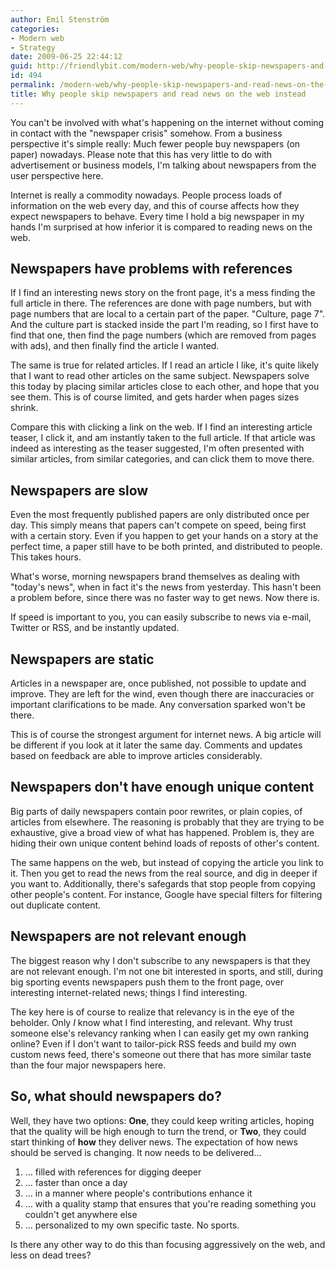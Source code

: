 ```yaml
---
author: Emil Stenström
categories:
- Modern web
- Strategy
date: 2009-06-25 22:44:12
guid: http://friendlybit.com/modern-web/why-people-skip-newspapers-and-read-news-on-the-web-instead/
id: 494
permalink: /modern-web/why-people-skip-newspapers-and-read-news-on-the-web-instead/
title: Why people skip newspapers and read news on the web instead
---
```


You can't be involved with what's happening on the internet without coming in contact with the "newspaper crisis" somehow. From a business perspective it's simple really: Much fewer people buy newspapers (on paper) nowadays. Please note that this has very little to do with advertisement or business models, I'm talking about newspapers from the user perspective here.

Internet is really a commodity nowadays. People process loads of  information on the web every day, and this of course affects how they expect newspapers to behave. Every time I hold a big newspaper in my hands I'm surprised at how inferior it is compared to reading news on the web.

## Newspapers have problems with references

If I find an interesting news story on the front page, it's a mess finding the full article in there. The references are done with page numbers, but with page numbers that are local to a certain part of the paper. "Culture, page 7". And the culture part is stacked inside the part I'm reading, so I first have to find that one, then find the page numbers (which are removed from pages with ads), and then finally find the article I wanted.

The same is true for related articles. If I read an article I like, it's quite likely that I want to read other articles on the same subject. Newspapers solve this today by placing similar articles close to each other, and hope that you see them. This is of course limited, and gets harder when pages sizes shrink.

Compare this with clicking a link on the web. If I find an interesting article teaser, I click it, and am instantly taken to the full article. If that article was indeed as interesting as the teaser suggested, I'm often presented with similar articles, from similar categories, and can click them to move there.

## Newspapers are slow

Even the most frequently published papers are only distributed once per day. This simply means that papers can't compete on speed, being first with a certain story. Even if you happen to get your hands on a story at the perfect time, a paper still have to be both printed, and distributed to people. This takes hours.

What's worse, morning newspapers brand themselves as dealing with  "today's news", when in fact it's the news from yesterday. This hasn't been a problem before, since there was no faster way to get news. Now there is.

If speed is important to you, you can easily subscribe to news via e-mail, Twitter or RSS, and be instantly updated.

## Newspapers are static

Articles in a newspaper are, once published, not possible to update and improve. They are left for the wind, even though there are inaccuracies or important clarifications to be made. Any conversation sparked won't be there.

This is of course the strongest argument for internet news. A big article will be different if you look at it later the same day. Comments and updates based on feedback are able to improve articles considerably.

## Newspapers don't have enough unique content

Big parts of daily newspapers contain poor rewrites, or plain copies, of articles from elsewhere. The reasoning is probably that they are trying to be exhaustive, give a broad view of what has happened. Problem is, they are hiding their own unique content behind loads of reposts of other's content.

The same happens on the web, but instead of copying the article you link to it. Then you get to read the news from the real source, and dig in deeper if you want to. Additionally, there's safegards that stop people from copying other people's content. For instance, Google have special filters for filtering out duplicate content.

## Newspapers are not relevant enough

The biggest reason why I don't subscribe to any newspapers is that they are not relevant enough. I'm not one bit interested in sports, and still, during big sporting events newspapers push them to the front page, over interesting internet-related news; things I find interesting.

The key here is of course to realize that relevancy is in the eye of the beholder. Only _I_ know what I find interesting, and relevant. Why trust someone else's relevancy ranking when I can easily get my own ranking online? Even if I don't want to tailor-pick RSS feeds and build my own custom news feed, there's someone out there that has more similar taste than the four major newspapers here.

## So, what should newspapers do?

Well, they have two options: **One**, they could keep writing articles, hoping that the quality will be high enough to turn the trend, or **Two**, they could start thinking of **how** they deliver news. The expectation of how news should be served is changing. It now needs to be delivered…

  1. … filled with references for digging deeper
  2. … faster than once a day
  3. … in a manner where people's contributions enhance it
  4. … with a quality stamp that ensures that you're reading something you couldn't get anywhere else
  5. … personalized to my own specific taste. No sports.

Is there any other way to do this than focusing aggressively on the web, and less on dead trees?
